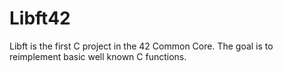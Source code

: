 # Libft42
Libft is the first C project in the 42 Common Core. The goal is to reimplement basic well known C functions.
